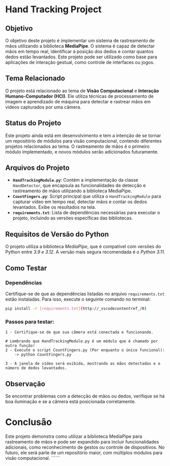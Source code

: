 # Hand Tracking Project

## Objetivo
O objetivo deste projeto é implementar um sistema de rastreamento de mãos utilizando a biblioteca **MediaPipe**. O sistema é capaz de detectar mãos em tempo real, identificar a posição dos dedos e contar quantos dedos estão levantados. Este projeto pode ser utilizado como base para aplicações de interação gestual, como controle de interfaces ou jogos.

## Tema Relacionado
O projeto está relacionado ao tema de **Visão Computacional** e **Interação Humano-Computador (HCI)**. Ele utiliza técnicas de processamento de imagem e aprendizado de máquina para detectar e rastrear mãos em vídeos capturados por uma câmera.

## Status do Projeto
Este projeto ainda está em desenvolvimento e tem a intenção de se tornar um repositório de módulos para visão computacional, contendo diferentes projetos relacionados ao tema. O rastreamento de mãos é o primeiro módulo implementado, e novos módulos serão adicionados futuramente.

## Arquivos do Projeto
- **`HandTrackingModule.py`**: Contém a implementação da classe `HandDetector`, que encapsula as funcionalidades de detecção e rastreamento de mãos utilizando a biblioteca MediaPipe.
- **`CountFingers.py`**: Script principal que utiliza o `HandTrackingModule` para capturar vídeo em tempo real, detectar mãos e contar os dedos levantados. Exibe os resultados na tela.
- **`requirements.txt`**: Lista de dependências necessárias para executar o projeto, incluindo as versões específicas das bibliotecas.

## Requisitos de Versão do Python

O projeto utiliza a biblioteca *MediaPipe*, que é compatível com versões do Python entre *3.9 e 3.12*. A versão mais segura recomendada é o *Python 3.11*.


## Como Testar
### Dependências
Certifique-se de que as dependências listadas no arquivo `requirements.txt` estão instaladas. Para isso, execute o seguinte comando no terminal:

```bash
pip install -r [requirements.txt](http://_vscodecontentref_/0)
```

### Passos para testar:
    1 - Certifique-se de que sua câmera está conectada e funcionando.

    # Lembrando que HandTrackingModule.py é um módulo que é chamado por outra função!
    2 - Execute o script CountFingers.py (Por enquanto o único funcional):
        -> python CountFingers.py
        
    3 - A janela de vídeo será exibida, mostrando as mãos detectadas e o número de dedos levantados.


## Observação 

Se encontrar problemas com a detecção de mãos ou dedos, verifique se há boa iluminação e se a câmera está posicionada corretamente.

# Conclusão
Este projeto demonstra como utilizar a biblioteca MediaPipe para rastreamento de mãos e pode ser expandido para incluir funcionalidades adicionais, como reconhecimento de gestos ou controle de dispositivos. No futuro, ele será parte de um repositório maior, com múltiplos módulos para visão computacional. ``````

